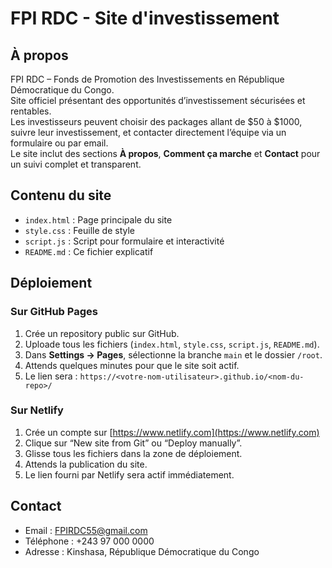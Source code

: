 # FPI RDC - Site d'investissement

## À propos
FPI RDC – Fonds de Promotion des Investissements en République Démocratique du Congo.  
Site officiel présentant des opportunités d’investissement sécurisées et rentables.  
Les investisseurs peuvent choisir des packages allant de $50 à $1000, suivre leur investissement, et contacter directement l’équipe via un formulaire ou par email.  
Le site inclut des sections **À propos**, **Comment ça marche** et **Contact** pour un suivi complet et transparent.

## Contenu du site
- `index.html` : Page principale du site
- `style.css` : Feuille de style
- `script.js` : Script pour formulaire et interactivité
- `README.md` : Ce fichier explicatif

## Déploiement

### Sur GitHub Pages
1. Crée un repository public sur GitHub.
2. Uploade tous les fichiers (`index.html`, `style.css`, `script.js`, `README.md`).
3. Dans **Settings → Pages**, sélectionne la branche `main` et le dossier `/root`.
4. Attends quelques minutes pour que le site soit actif.
5. Le lien sera : `https://<votre-nom-utilisateur>.github.io/<nom-du-repo>/`

### Sur Netlify
1. Crée un compte sur [https://www.netlify.com](https://www.netlify.com)
2. Clique sur “New site from Git” ou “Deploy manually”.
3. Glisse tous les fichiers dans la zone de déploiement.
4. Attends la publication du site.
5. Le lien fourni par Netlify sera actif immédiatement.

## Contact
- Email : FPIRDC55@gmail.com
- Téléphone : +243 97 000 0000
- Adresse : Kinshasa, République Démocratique du Congo
